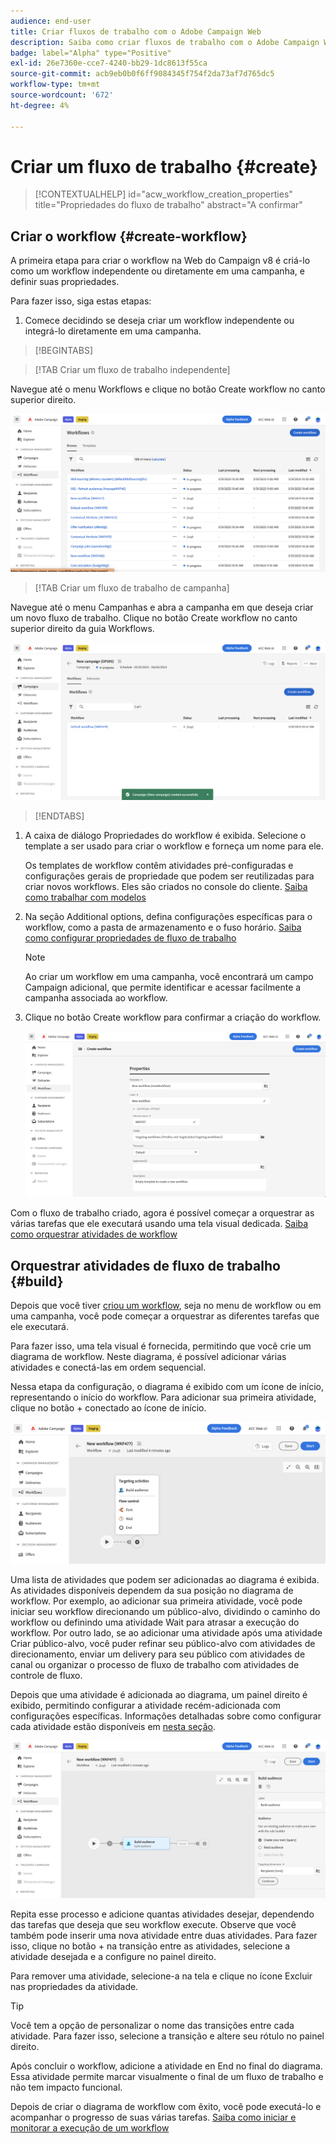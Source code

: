 ```yaml
---
audience: end-user
title: Criar fluxos de trabalho com o Adobe Campaign Web
description: Saiba como criar fluxos de trabalho com o Adobe Campaign Web
badge: label="Alpha" type="Positive"
exl-id: 26e7360e-cce7-4240-bb29-1dc8613f55ca
source-git-commit: acb9eb0b0f6ff9084345f754f2da73af7d765dc5
workflow-type: tm+mt
source-wordcount: '672'
ht-degree: 4%

---
```



# Criar um fluxo de trabalho {#create}

>[!CONTEXTUALHELP]
>id="acw_workflow_creation_properties"
>title="Propriedades do fluxo de trabalho"
>abstract="A confirmar"

## Criar o workflow {#create-workflow}

A primeira etapa para criar o workflow na Web do Campaign v8 é criá-lo como um workflow independente ou diretamente em uma campanha, e definir suas propriedades.

Para fazer isso, siga estas etapas:

1. Comece decidindo se deseja criar um workflow independente ou integrá-lo diretamente em uma campanha.

>[!BEGINTABS]

>[!TAB Criar um fluxo de trabalho independente]

Navegue até o menu Workflows e clique no botão Create workflow no canto superior direito.

![](assets/workflow-create-standalone.png)

>[!TAB Criar um fluxo de trabalho de campanha]

Navegue até o menu Campanhas e abra a campanha em que deseja criar um novo fluxo de trabalho. Clique no botão Create workflow no canto superior direito da guia Workflows.

![](assets/workflow-create-campaign.png)

>[!ENDTABS]

1. A caixa de diálogo Propriedades do workflow é exibida. Selecione o template a ser usado para criar o workflow e forneça um nome para ele.

   Os templates de workflow contêm atividades pré-configuradas e configurações gerais de propriedade que podem ser reutilizadas para criar novos workflows. Eles são criados no console do cliente. [Saiba como trabalhar com modelos](https://experienceleague.adobe.com/docs/campaign/automation/workflows/introduction/build-a-workflow.html#workflow-templates)

1. Na seção Additional options, defina configurações específicas para o workflow, como a pasta de armazenamento e o fuso horário. [Saiba como configurar propriedades de fluxo de trabalho](workflow-settings.md)

   >[!NOTE]
   >
   >Ao criar um workflow em uma campanha, você encontrará um campo Campaign adicional, que permite identificar e acessar facilmente a campanha associada ao workflow.

1. Clique no botão Create workflow para confirmar a criação do workflow.

   ![](assets/workflow-create.png)

Com o fluxo de trabalho criado, agora é possível começar a orquestrar as várias tarefas que ele executará usando uma tela visual dedicada. [Saiba como orquestrar atividades de workflow](build-workflow.md)

## Orquestrar atividades de fluxo de trabalho {#build}

Depois que você tiver [criou um workflow](create-workflow.md), seja no menu de workflow ou em uma campanha, você pode começar a orquestrar as diferentes tarefas que ele executará.

Para fazer isso, uma tela visual é fornecida, permitindo que você crie um diagrama de workflow. Neste diagrama, é possível adicionar várias atividades e conectá-las em ordem sequencial.

Nessa etapa da configuração, o diagrama é exibido com um ícone de início, representando o início do workflow. Para adicionar sua primeira atividade, clique no botão + conectado ao ícone de início.

![](assets/workflow-start.png)

Uma lista de atividades que podem ser adicionadas ao diagrama é exibida. As atividades disponíveis dependem da sua posição no diagrama de workflow. Por exemplo, ao adicionar sua primeira atividade, você pode iniciar seu workflow direcionando um público-alvo, dividindo o caminho do workflow ou definindo uma atividade Wait para atrasar a execução do workflow. Por outro lado, se ao adicionar uma atividade após uma atividade Criar público-alvo, você puder refinar seu público-alvo com atividades de direcionamento, enviar um delivery para seu público com atividades de canal ou organizar o processo de fluxo de trabalho com atividades de controle de fluxo.

Depois que uma atividade é adicionada ao diagrama, um painel direito é exibido, permitindo configurar a atividade recém-adicionada com configurações específicas. Informações detalhadas sobre como configurar cada atividade estão disponíveis em [nesta seção](get-started-activities.md).

![](assets/workflow-configure-activities.png)

Repita esse processo e adicione quantas atividades desejar, dependendo das tarefas que deseja que seu workflow execute. Observe que você também pode inserir uma nova atividade entre duas atividades. Para fazer isso, clique no botão + na transição entre as atividades, selecione a atividade desejada e a configure no painel direito.

Para remover uma atividade, selecione-a na tela e clique no ícone Excluir nas propriedades da atividade.

>[!TIP]
>
>Você tem a opção de personalizar o nome das transições entre cada atividade. Para fazer isso, selecione a transição e altere seu rótulo no painel direito.

Após concluir o workflow, adicione a atividade en End no final do diagrama. Essa atividade permite marcar visualmente o final de um fluxo de trabalho e não tem impacto funcional.

Depois de criar o diagrama de workflow com êxito, você pode executá-lo e acompanhar o progresso de suas várias tarefas. [Saiba como iniciar e monitorar a execução de um workflow](start-monitor-workflows.md)
